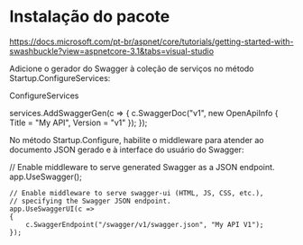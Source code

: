 # Instalação do pacote

https://docs.microsoft.com/pt-br/aspnet/core/tutorials/getting-started-with-swashbuckle?view=aspnetcore-3.1&tabs=visual-studio

Adicione o gerador do Swagger à coleção de serviços no método Startup.ConfigureServices:

ConfigureServices

services.AddSwaggerGen(c =>
{
c.SwaggerDoc("v1", new OpenApiInfo { Title = "My API", Version = "v1" });
});

No método Startup.Configure, habilite o middleware para atender ao documento JSON gerado e à interface do usuário do Swagger:

// Enable middleware to serve generated Swagger as a JSON endpoint.
app.UseSwagger();

    // Enable middleware to serve swagger-ui (HTML, JS, CSS, etc.),
    // specifying the Swagger JSON endpoint.
    app.UseSwaggerUI(c =>
    {
        c.SwaggerEndpoint("/swagger/v1/swagger.json", "My API V1");
    });
